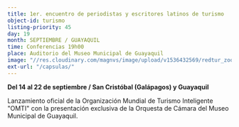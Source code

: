 ```yaml
---
title: 1er. encuentro de periodistas y escritores latinos de turismo
object-id: turismo
listing-priority: 45
day: 19
month: SEPTIEMBRE / GUAYAQUIL
time: Conferencias 19h00
place: Auditorio del Museo Municipal de Guayaquil
image: "//res.cloudinary.com/magnvs/image/upload/v1536432569/redtur_zookov.jpg"
ext-url: "/capsulas/"
---
```

**Del 14 al 22 de septiembre / San Cristóbal (Galápagos) y Guayaquil**

Lanzamiento oficial de la Organización Mundial de Turismo Inteligente "OMTI" con la presentación exclusiva de la Orquesta de Cámara del Museo Municipal de Guayaquil.
